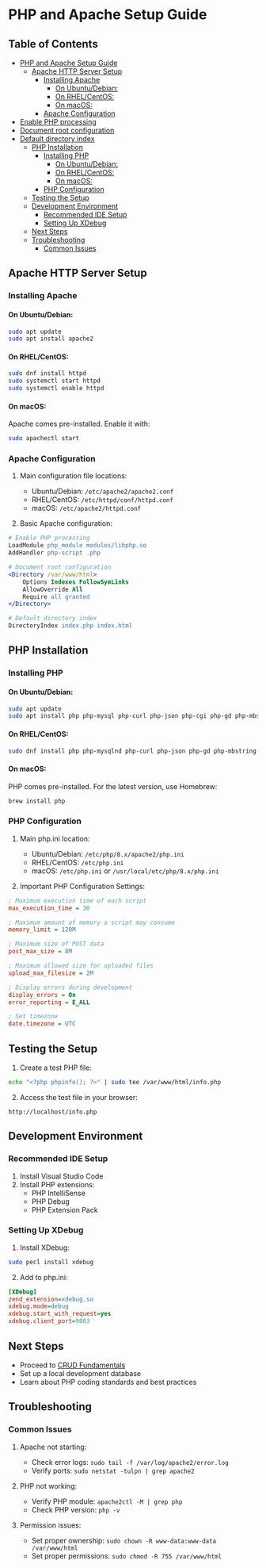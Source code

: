 # PHP and Apache Setup Guide

## Table of Contents
- [PHP and Apache Setup Guide](#php-and-apache-setup-guide)
  - [Apache HTTP Server Setup](#apache-http-server-setup)
    - [Installing Apache](#installing-apache)
      - [On Ubuntu/Debian:](#on-ubuntu/debian:)
      - [On RHEL/CentOS:](#on-rhel/centos:)
      - [On macOS:](#on-macos:)
    - [Apache Configuration](#apache-configuration)
- [Enable PHP processing](#enable-php-processing)
- [Document root configuration](#document-root-configuration)
- [Default directory index](#default-directory-index)
  - [PHP Installation](#php-installation)
    - [Installing PHP](#installing-php)
      - [On Ubuntu/Debian:](#on-ubuntu/debian:)
      - [On RHEL/CentOS:](#on-rhel/centos:)
      - [On macOS:](#on-macos:)
    - [PHP Configuration](#php-configuration)
  - [Testing the Setup](#testing-the-setup)
  - [Development Environment](#development-environment)
    - [Recommended IDE Setup](#recommended-ide-setup)
    - [Setting Up XDebug](#setting-up-xdebug)
  - [Next Steps](#next-steps)
  - [Troubleshooting](#troubleshooting)
    - [Common Issues](#common-issues)



## Apache HTTP Server Setup

### Installing Apache

#### On Ubuntu/Debian:
```bash
sudo apt update
sudo apt install apache2
```

#### On RHEL/CentOS:
```bash
sudo dnf install httpd
sudo systemctl start httpd
sudo systemctl enable httpd
```

#### On macOS:
Apache comes pre-installed. Enable it with:
```bash
sudo apachectl start
```

### Apache Configuration

1. Main configuration file locations:
   - Ubuntu/Debian: `/etc/apache2/apache2.conf`
   - RHEL/CentOS: `/etc/httpd/conf/httpd.conf`
   - macOS: `/etc/apache2/httpd.conf`

2. Basic Apache configuration:
```apache
# Enable PHP processing
LoadModule php_module modules/libphp.so
AddHandler php-script .php

# Document root configuration
<Directory /var/www/html>
    Options Indexes FollowSymLinks
    AllowOverride All
    Require all granted
</Directory>

# Default directory index
DirectoryIndex index.php index.html
```

## PHP Installation

### Installing PHP

#### On Ubuntu/Debian:
```bash
sudo apt update
sudo apt install php php-mysql php-curl php-json php-cgi php-gd php-mbstring php-xml
```

#### On RHEL/CentOS:
```bash
sudo dnf install php php-mysqlnd php-curl php-json php-gd php-mbstring php-xml
```

#### On macOS:
PHP comes pre-installed. For the latest version, use Homebrew:
```bash
brew install php
```

### PHP Configuration

1. Main php.ini location:
   - Ubuntu/Debian: `/etc/php/8.x/apache2/php.ini`
   - RHEL/CentOS: `/etc/php.ini`
   - macOS: `/etc/php.ini` or `/usr/local/etc/php/8.x/php.ini`

2. Important PHP Configuration Settings:
```ini
; Maximum execution time of each script
max_execution_time = 30

; Maximum amount of memory a script may consume
memory_limit = 128M

; Maximum size of POST data
post_max_size = 8M

; Maximum allowed size for uploaded files
upload_max_filesize = 2M

; Display errors during development
display_errors = On
error_reporting = E_ALL

; Set timezone
date.timezone = UTC
```

## Testing the Setup

1. Create a test PHP file:
```bash
echo "<?php phpinfo(); ?>" | sudo tee /var/www/html/info.php
```

2. Access the test file in your browser:
```
http://localhost/info.php
```

## Development Environment

### Recommended IDE Setup
1. Install Visual Studio Code
2. Install PHP extensions:
   - PHP IntelliSense
   - PHP Debug
   - PHP Extension Pack

### Setting Up XDebug
1. Install XDebug:
```bash
sudo pecl install xdebug
```

2. Add to php.ini:
```ini
[XDebug]
zend_extension=xdebug.so
xdebug.mode=debug
xdebug.start_with_request=yes
xdebug.client_port=9003
```

## Next Steps
- Proceed to [CRUD Fundamentals](../02-crud/README.md)
- Set up a local development database
- Learn about PHP coding standards and best practices

## Troubleshooting

### Common Issues

1. Apache not starting:
   - Check error logs: `sudo tail -f /var/log/apache2/error.log`
   - Verify ports: `sudo netstat -tulpn | grep apache2`

2. PHP not working:
   - Verify PHP module: `apache2ctl -M | grep php`
   - Check PHP version: `php -v`

3. Permission issues:
   - Set proper ownership: `sudo chown -R www-data:www-data /var/www/html`
   - Set proper permissions: `sudo chmod -R 755 /var/www/html`
